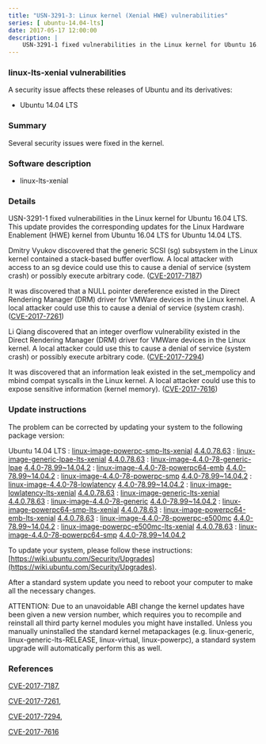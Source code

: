 ```yaml
---
title: "USN-3291-3: Linux kernel (Xenial HWE) vulnerabilities"
series: [ ubuntu-14.04-lts]
date: 2017-05-17 12:00:00
description: |
    USN-3291-1 fixed vulnerabilities in the Linux kernel for Ubuntu 16.04 LTS. This update provides the corresponding updates for the Linux Hardware Enablement (HWE) kernel from Ubuntu 16.04 LTS for Ubuntu 14.04 LTS.
--- 
```

 
 


### linux-lts-xenial vulnerabilities

A security issue affects these releases of Ubuntu and its derivatives:

* Ubuntu 14.04 LTS

### Summary

Several security issues were fixed in the kernel. 

### Software description

* linux-lts-xenial 

### Details

USN-3291-1 fixed vulnerabilities in the Linux kernel for Ubuntu 16.04 LTS. This update provides the corresponding updates for the Linux Hardware Enablement (HWE) kernel from Ubuntu 16.04 LTS for Ubuntu 14.04 LTS.

Dmitry Vyukov discovered that the generic SCSI (sg) subsystem in the Linux kernel contained a stack-based buffer overflow. A local attacker with access to an sg device could use this to cause a denial of service (system crash) or possibly execute arbitrary code. ([CVE-2017-7187](http://people.ubuntu.com/~ubuntu-security/cve/CVE-2017-7187))

It was discovered that a NULL pointer dereference existed in the Direct Rendering Manager (DRM) driver for VMWare devices in the Linux kernel. A local attacker could use this to cause a denial of service (system crash). ([CVE-2017-7261](http://people.ubuntu.com/~ubuntu-security/cve/CVE-2017-7261))

Li Qiang discovered that an integer overflow vulnerability existed in the Direct Rendering Manager (DRM) driver for VMWare devices in the Linux kernel. A local attacker could use this to cause a denial of service (system crash) or possibly execute arbitrary code. ([CVE-2017-7294](http://people.ubuntu.com/~ubuntu-security/cve/CVE-2017-7294))

It was discovered that an information leak existed in the set_mempolicy and mbind compat syscalls in the Linux kernel. A local attacker could use this to expose sensitive information (kernel memory). ([CVE-2017-7616](http://people.ubuntu.com/~ubuntu-security/cve/CVE-2017-7616)) 

### Update instructions

The problem can be corrected by updating your system to the following package version:

Ubuntu 14.04 LTS
 : [linux-image-powerpc-smp-lts-xenial](https://launchpad.net/ubuntu/+source/linux-lts-xenial) <span> [4.4.0.78.63](https://launchpad.net/ubuntu/+source/linux-lts-xenial/4.4.0-78.99~14.04.2) </span> 
 : [linux-image-generic-lpae-lts-xenial](https://launchpad.net/ubuntu/+source/linux-lts-xenial) <span> [4.4.0.78.63](https://launchpad.net/ubuntu/+source/linux-lts-xenial/4.4.0-78.99~14.04.2) </span> 
 : [linux-image-4.4.0-78-generic-lpae](https://launchpad.net/ubuntu/+source/linux-lts-xenial) <span> [4.4.0-78.99~14.04.2](https://launchpad.net/ubuntu/+source/linux-lts-xenial/4.4.0-78.99~14.04.2) </span> 
 : [linux-image-4.4.0-78-powerpc64-emb](https://launchpad.net/ubuntu/+source/linux-lts-xenial) <span> [4.4.0-78.99~14.04.2](https://launchpad.net/ubuntu/+source/linux-lts-xenial/4.4.0-78.99~14.04.2) </span> 
 : [linux-image-4.4.0-78-powerpc-smp](https://launchpad.net/ubuntu/+source/linux-lts-xenial) <span> [4.4.0-78.99~14.04.2](https://launchpad.net/ubuntu/+source/linux-lts-xenial/4.4.0-78.99~14.04.2) </span> 
 : [linux-image-4.4.0-78-lowlatency](https://launchpad.net/ubuntu/+source/linux-lts-xenial) <span> [4.4.0-78.99~14.04.2](https://launchpad.net/ubuntu/+source/linux-lts-xenial/4.4.0-78.99~14.04.2) </span> 
 : [linux-image-lowlatency-lts-xenial](https://launchpad.net/ubuntu/+source/linux-lts-xenial) <span> [4.4.0.78.63](https://launchpad.net/ubuntu/+source/linux-lts-xenial/4.4.0-78.99~14.04.2) </span> 
 : [linux-image-generic-lts-xenial](https://launchpad.net/ubuntu/+source/linux-lts-xenial) <span> [4.4.0.78.63](https://launchpad.net/ubuntu/+source/linux-lts-xenial/4.4.0-78.99~14.04.2) </span> 
 : [linux-image-4.4.0-78-generic](https://launchpad.net/ubuntu/+source/linux-lts-xenial) <span> [4.4.0-78.99~14.04.2](https://launchpad.net/ubuntu/+source/linux-lts-xenial/4.4.0-78.99~14.04.2) </span> 
 : [linux-image-powerpc64-smp-lts-xenial](https://launchpad.net/ubuntu/+source/linux-lts-xenial) <span> [4.4.0.78.63](https://launchpad.net/ubuntu/+source/linux-lts-xenial/4.4.0-78.99~14.04.2) </span> 
 : [linux-image-powerpc64-emb-lts-xenial](https://launchpad.net/ubuntu/+source/linux-lts-xenial) <span> [4.4.0.78.63](https://launchpad.net/ubuntu/+source/linux-lts-xenial/4.4.0-78.99~14.04.2) </span> 
 : [linux-image-4.4.0-78-powerpc-e500mc](https://launchpad.net/ubuntu/+source/linux-lts-xenial) <span> [4.4.0-78.99~14.04.2](https://launchpad.net/ubuntu/+source/linux-lts-xenial/4.4.0-78.99~14.04.2) </span> 
 : [linux-image-powerpc-e500mc-lts-xenial](https://launchpad.net/ubuntu/+source/linux-lts-xenial) <span> [4.4.0.78.63](https://launchpad.net/ubuntu/+source/linux-lts-xenial/4.4.0-78.99~14.04.2) </span> 
 : [linux-image-4.4.0-78-powerpc64-smp](https://launchpad.net/ubuntu/+source/linux-lts-xenial) <span> [4.4.0-78.99~14.04.2](https://launchpad.net/ubuntu/+source/linux-lts-xenial/4.4.0-78.99~14.04.2) </span> 

To update your system, please follow these instructions: [https://wiki.ubuntu.com/Security/Upgrades](https://wiki.ubuntu.com/Security/Upgrades).

After a standard system update you need to reboot your computer to make all the necessary changes.

ATTENTION: Due to an unavoidable ABI change the kernel updates have been given a new version number, which requires you to recompile and reinstall all third party kernel modules you might have installed. Unless you manually uninstalled the standard kernel metapackages (e.g. linux-generic, linux-generic-lts-RELEASE, linux-virtual, linux-powerpc), a standard system upgrade will automatically perform this as well. 

### References

 
 [CVE-2017-7187](http://people.ubuntu.com/~ubuntu-security/cve/CVE-2017-7187), 

 [CVE-2017-7261](http://people.ubuntu.com/~ubuntu-security/cve/CVE-2017-7261), 

 [CVE-2017-7294](http://people.ubuntu.com/~ubuntu-security/cve/CVE-2017-7294), 

 [CVE-2017-7616](http://people.ubuntu.com/~ubuntu-security/cve/CVE-2017-7616)
 

